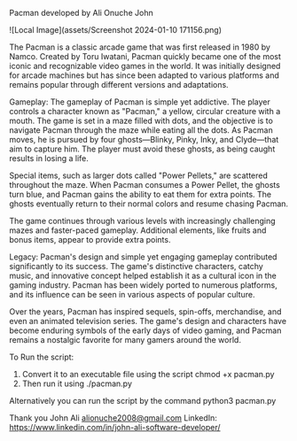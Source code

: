 Pacman developed by Ali Onuche John

![Local Image](assets/Screenshot 2024-01-10 171156.png)

The Pacman is a classic arcade game that was first released in 1980 by Namco. 
Created by Toru Iwatani, Pacman quickly became one of the most iconic and recognizable video games in the world. 
It was initially designed for arcade machines but has since been adapted to various platforms and remains popular through different versions and adaptations.

Gameplay:
The gameplay of Pacman is simple yet addictive. The player controls a character known as "Pacman," a yellow, circular creature with a mouth. 
The game is set in a maze filled with dots, and the objective is to navigate Pacman through the maze while eating all the dots. As Pacman moves, 
he is pursued by four ghosts—Blinky, Pinky, Inky, and Clyde—that aim to capture him. The player must avoid these ghosts, as being caught results in losing a life.

Special items, such as larger dots called "Power Pellets," are scattered throughout the maze. 
When Pacman consumes a Power Pellet, the ghosts turn blue, and Pacman gains the ability to eat them for extra points. 
The ghosts eventually return to their normal colors and resume chasing Pacman.

The game continues through various levels with increasingly challenging mazes and faster-paced gameplay. 
Additional elements, like fruits and bonus items, appear to provide extra points.

Legacy:
Pacman's design and simple yet engaging gameplay contributed significantly to its success. 
The game's distinctive characters, catchy music, and innovative concept helped establish it as a cultural icon in the gaming industry. 
Pacman has been widely ported to numerous platforms, and its influence can be seen in various aspects of popular culture.

Over the years, Pacman has inspired sequels, spin-offs, merchandise, and even an animated television series. 
The game's design and characters have become enduring symbols of the early days of video gaming, and Pacman 
remains a nostalgic favorite for many gamers around the world.


To Run the script:

1) Convert it to an executable file using the script chmod +x pacman.py
2) Then run it using ./pacman.py

Alternatively you can run the script by the command
python3 pacman.py

Thank you
John Ali
alionuche2008@gmail.com
LinkedIn: https://www.linkedin.com/in/john-ali-software-developer/
